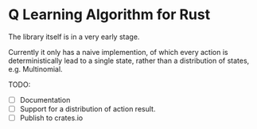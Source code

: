 Q Learning Algorithm for Rust
==========

The library itself is in a very early stage.

Currently it only has a naive implemention, of which every action is deterministically lead to a single state, rather than
a distribution of states, e.g. Multinomial.

TODO: 
- [ ] Documentation
- [ ] Support for a distribution of action result.
- [ ] Publish to crates.io